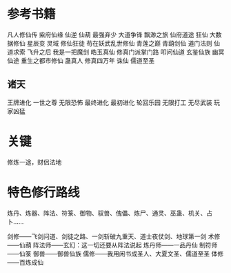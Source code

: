 
# 参考书籍
凡人修仙传
紫府仙缘
仙逆
仙葫
最强弃少
大道争锋
飘渺之旅
仙府道途
狂仙
大数据修仙
星辰变
灵域
修仙狂徒
苟在妖武乱世修仙
青莲之巅
青葫剑仙
道门法则
仙道求索
飞升之后
我是一把魔剑
皓玉真仙
修真门派掌门路
叩问仙道
玄鉴仙族
幽冥仙途
重生之都市修仙
蛊真人
修真四万年
诛仙
儒道至圣
## 诸天
王牌进化
一世之尊
无限恐怖
最终进化
最初进化
轮回乐园
无限打工
无尽武装
玩家凶猛

# 关键
修炼一途，财侣法地

# 特色修行路线
炼丹、炼器、阵法、符箓、御物、驭兽、傀儡、炼尸、通灵、巫蛊、机关、占卜……


剑修——飞剑问道、剑徒之路、一剑斩破九重天、道士夜仗剑、地球第一剑
术修——仙葫
阵法师——玄幻：这一切还要从阵法说起
炼丹师——一品丹仙
制符师——仙箓
御兽——御兽仙族
儒修——我用闲书成圣人、大夏文圣、儒道至圣
体修——百炼成仙
